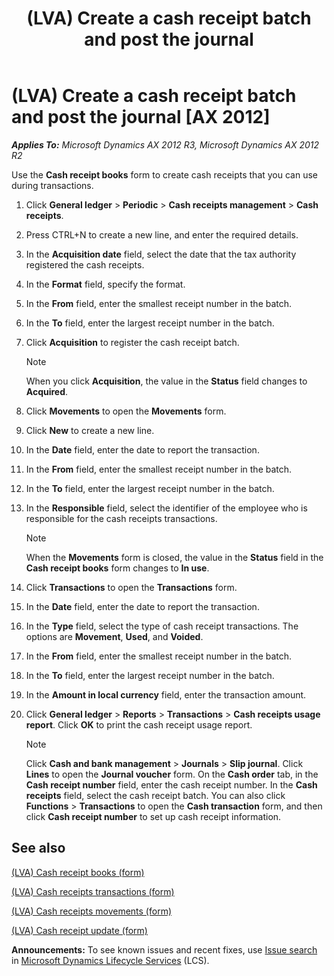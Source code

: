 ﻿---
title: (LVA) Create a cash receipt batch and post the journal
TOCTitle: (LVA) Create a cash receipt batch and post the journal
ms:assetid: 7d5ffb08-67de-4053-b3b4-03979f982765
ms:mtpsurl: https://technet.microsoft.com/en-us/library/JJ838782(v=AX.60)
ms:contentKeyID: 50120664
ms.date: 04/18/2014
mtps_version: v=AX.60
---

# (LVA) Create a cash receipt batch and post the journal [AX 2012]


_**Applies To:** Microsoft Dynamics AX 2012 R3, Microsoft Dynamics AX 2012 R2_

Use the **Cash receipt books** form to create cash receipts that you can use during transactions.

1.  Click **General ledger** \> **Periodic** \> **Cash receipts management** \> **Cash receipts**.

2.  Press CTRL+N to create a new line, and enter the required details.

3.  In the **Acquisition date** field, select the date that the tax authority registered the cash receipts.

4.  In the **Format** field, specify the format.

5.  In the **From** field, enter the smallest receipt number in the batch.

6.  In the **To** field, enter the largest receipt number in the batch.

7.  Click **Acquisition** to register the cash receipt batch.
    

    > [!NOTE]
    > <P>When you click <STRONG>Acquisition</STRONG>, the value in the <STRONG>Status</STRONG> field changes to <STRONG>Acquired</STRONG>.</P>



8.  Click **Movements** to open the **Movements** form.

9.  Click **New** to create a new line.

10. In the **Date** field, enter the date to report the transaction.

11. In the **From** field, enter the smallest receipt number in the batch.

12. In the **To** field, enter the largest receipt number in the batch.

13. In the **Responsible** field, select the identifier of the employee who is responsible for the cash receipts transactions.
    

    > [!NOTE]
    > <P>When the <STRONG>Movements</STRONG> form is closed, the value in the <STRONG>Status</STRONG> field in the <STRONG>Cash receipt books</STRONG> form changes to <STRONG>In use</STRONG>.</P>



14. Click **Transactions** to open the **Transactions** form.

15. In the **Date** field, enter the date to report the transaction.

16. In the **Type** field, select the type of cash receipt transactions. The options are **Movement**, **Used**, and **Voided**.

17. In the **From** field, enter the smallest receipt number in the batch.

18. In the **To** field, enter the largest receipt number in the batch.

19. In the **Amount in local currency** field, enter the transaction amount.

20. Click **General ledger** \> **Reports** \> **Transactions** \> **Cash receipts usage report**. Click **OK** to print the cash receipt usage report.
    

    > [!NOTE]
    > <P>Click <STRONG>Cash and bank management</STRONG> &gt; <STRONG>Journals</STRONG> &gt; <STRONG>Slip journal</STRONG>. Click <STRONG>Lines</STRONG> to open the <STRONG>Journal voucher</STRONG> form. On the <STRONG>Cash order</STRONG> tab, in the <STRONG>Cash receipt number</STRONG> field, enter the cash receipt number. In the <STRONG>Cash receipts</STRONG> field, select the cash receipt batch. You can also click <STRONG>Functions</STRONG> &gt; <STRONG>Transactions</STRONG> to open the <STRONG>Cash transaction</STRONG> form, and then click <STRONG>Cash receipt number</STRONG> to set up cash receipt information.</P>



## See also

[(LVA) Cash receipt books (form)](https://technet.microsoft.com/en-us/library/jj838785\(v=ax.60\))

[(LVA) Cash receipts transactions (form)](https://technet.microsoft.com/en-us/library/jj838783\(v=ax.60\))

[(LVA) Cash receipts movements (form)](https://technet.microsoft.com/en-us/library/jj838784\(v=ax.60\))

[(LVA) Cash receipt update (form)](https://technet.microsoft.com/en-us/library/jj721416\(v=ax.60\))

  
**Announcements:** To see known issues and recent fixes, use [Issue search](http://go.microsoft.com/fwlink/?linkid=389258) in [Microsoft Dynamics Lifecycle Services](http://go.microsoft.com/fwlink/?linkid=306505) (LCS).


